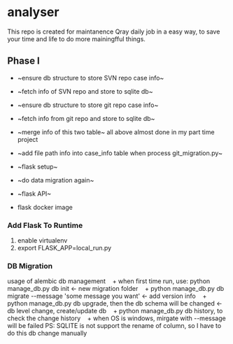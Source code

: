 # analyser

This repo is created for maintanence Qray daily job in a easy way, to save your time and life to do more mainingfful things.

## Phase I
+ ~ensure db structure to store SVN repo case info~
+ ~fetch info of SVN repo and store to sqlite db~
+ ~ensure db structure to store git repo case info~
+ ~fetch info from git repo and store to sqlite db~
+ ~merge info of this two table~
all above almost done in my part time project
+ ~add file path info into case_info table when process git_migration.py~

+ ~flask setup~
+ ~do data migration again~
+ ~flask API~
+ flask docker image

### Add Flask To Runtime 
1. enable virtualenv
2. export FLASK_APP=local_run.py

### DB Migration
usage of alembic db management
    + when first time run, use: python manage_db.py db init  <- new migration folder
    + python manage_db.py db migrate --message 'some message you want'  <- add version info 
    + python manage_db.py db upgrade, then the db schema will be changed  <- db level change, create/update db
    + python manage_db.py db history, to check the change history
    + when OS is windows, mirgate with --message will be failed
PS: SQLITE is not support the rename of column, so I have to do this db change manually

